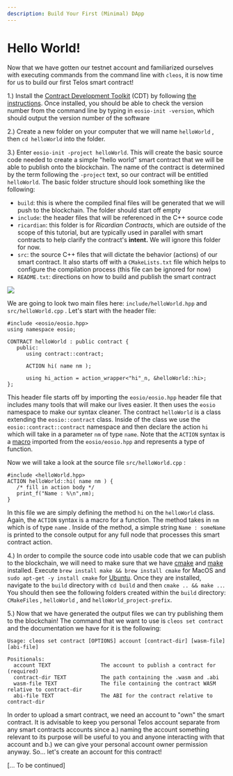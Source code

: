```yaml
---
description: Build Your First (Minimal) DApp
---
```


# Hello World!

Now that we have gotten our testnet account and familiarized ourselves with executing commands from the command line with `cleos`, it is now time for us to build our first Telos smart contract!

1.\) Install the [Contract Development Toolkit](https://github.com/EOSIO/eosio.cdt) \(CDT\) by following [the instructions](https://developers.eos.io/eosio-home/docs/installing-the-contract-development-toolkit). Once installed, you should be able to check the version number from the command line by typing in `eosio-init -version`, which should output the version number of the software

2.\) Create a new folder on your computer that we will name `helloWorld` , then `cd helloWorld` into the folder.

3.\) Enter `eosio-init -project helloWorld`. This will create the basic source code needed to create a simple "hello world" smart contract that we will be able to publish onto the blockchain. The name of the contract is determined by the term following the `-project` text, so our contract will be entitled `helloWorld`. The basic folder structure should look something like the following:

* `build`: this is where the compiled final files will be generated that we will push to the blockchain. The folder should start off empty
* `include`: the header files that will be referenced in the C++ source code
* `ricardian`: this folder is for _Ricardian Contracts_, which are outside of the scope of this tutorial, but are typically used in parallel with smart contracts to help clarify the contract's **intent.** We will ignore this folder for now.
* `src`: the source C++ files that will dictate the behavior \(actions\) of our smart contract. It also starts off with a `CMakeLists.txt` file which helps to configure the compilation process \(this file can be ignored for now\)
* `README.txt`: directions on how to build and publish the smart contract

![](../.gitbook/assets/image.png)

We are going to look two main files here: `include/helloWorld.hpp` and `src/helloWorld.cpp` . Let's start with the header file:

```text
#include <eosio/eosio.hpp>
using namespace eosio;

CONTRACT helloWorld : public contract {
   public:
      using contract::contract;

      ACTION hi( name nm );

      using hi_action = action_wrapper<"hi"_n, &helloWorld::hi>;
};
```

This header file starts off by importing the `eosio/eosio.hpp` header file that includes many tools that will make our lives easier. It then uses the `eosio` namespace to make our syntax cleaner. The contract `helloWorld` is a class extending the `eosio::contract` class. Inside of the class we use the `eosio::contract::contract` namespace and then declare the action `hi` which will take in a parameter `nm` of type `name`. Note that the `ACTION` syntax is a [macro](http://www.cplusplus.com/doc/tutorial/preprocessor/) imported from the `eosio/eosio.hpp` and represents a type of function.

Now we will take a look at the source file `src/helloWorld.cpp` :

```text
#include <helloWorld.hpp>
ACTION helloWorld::hi( name nm ) {
   /* fill in action body */
   print_f("Name : %\n",nm);
}
```

In this file we are simply defining the method `hi` on the `helloWorld` class. Again, the `ACTION` syntax is a macro for a function. The method takes in `nm` which is of type `name` . Inside of the method, a simple string `Name : someName` is printed to the console output for any full node that processes this smart contract action.

4.\) In order to compile the source code into usable code that we can publish to the blockchain, we will need to make sure that we have [cmake](https://cmake.org/) and [make](http://www.cplusplus.com/articles/jTbCpfjN/) installed. Execute `brew install make && brew install cmake` for MacOS and `sudo apt-get -y install cmake` for [Ubuntu](https://ubuntu.com/). Once they are installed, navigate to the `build` directory with `cd build` and then `cmake .. && make ..`. You should then see the following folders created within the `build` directory: `CMakeFiles` , `helloWorld` , and `helloWorld_project-prefix`. 

5.\) Now that we have generated the output files we can try publishing them to the blockchain! The command that we want to use is `cleos set contract` and the documentation we have for it is the following:

```text
Usage: cleos set contract [OPTIONS] account [contract-dir] [wasm-file] [abi-file]

Positionals:
  account TEXT                The account to publish a contract for (required)
  contract-dir TEXT           The path containing the .wasm and .abi
  wasm-file TEXT              The file containing the contract WASM relative to contract-dir
  abi-file TEXT               The ABI for the contract relative to contract-dir
```

In order to upload a smart contract, we need an account to "own" the smart contract. It is advisable to keep you personal Telos account separate from any smart contracts accounts since a.\) naming the account something relevant to its purpose will be useful to you and anyone interacting with that account and b.\) we can give your personal account owner permission anyway. So... let's create an account for this contract!

\[... To be continued\]



